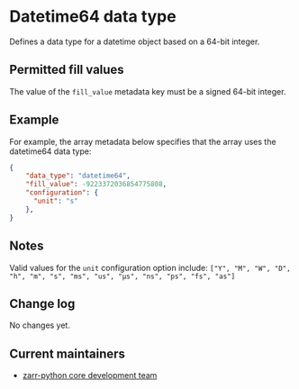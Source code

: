 # Datetime64 data type

Defines a data type for a datetime object based on a 64-bit integer.

## Permitted fill values

The value of the `fill_value` metadata key must be a signed 64-bit integer.

## Example

For example, the array metadata below specifies that the array uses the datetime64 data type:

```json
{
    "data_type": "datetime64",
    "fill_value": -9223372036854775808,
    "configuration": {
      "unit": "s"
    },
}
```

## Notes

Valid values for the `unit` configuration option include: `["Y", "M", "W", "D", "h", "m", "s", "ms", "us", "μs", "ns", "ps", "fs", "as"]`

## Change log

No changes yet.

## Current maintainers

* [zarr-python core development team](https://github.com/orgs/zarr-developers/teams/python-core-devs)
